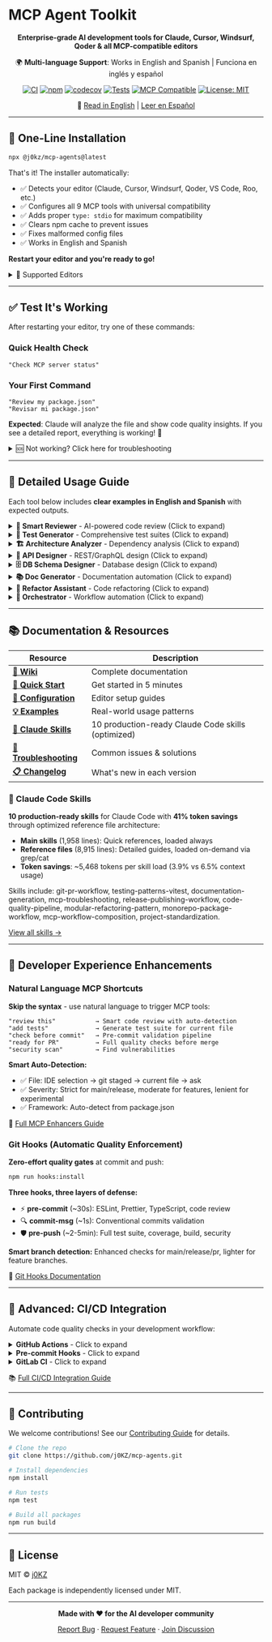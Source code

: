 # MCP Agent Toolkit

<div align="center">

**Enterprise-grade AI development tools for Claude, Cursor, Windsurf, Qoder & all MCP-compatible editors**

🌍 **Multi-language Support**: Works in English and Spanish | Funciona en inglés y español

[![CI](https://github.com/j0KZ/mcp-agents/workflows/CI/badge.svg)](https://github.com/j0KZ/mcp-agents/actions/workflows/ci.yml)
[![npm](https://img.shields.io/npm/v/@j0kz/mcp-agents.svg)](https://www.npmjs.com/package/@j0kz/mcp-agents)
[![codecov](https://codecov.io/gh/j0KZ/mcp-agents/branch/main/graph/badge.svg)](https://codecov.io/gh/j0KZ/mcp-agents)
[![Tests](https://img.shields.io/badge/tests-647_passing-success.svg)](https://github.com/j0KZ/mcp-agents/actions)
[![MCP Compatible](https://img.shields.io/badge/MCP-Compatible-green.svg)](https://modelcontextprotocol.io/)
[![License: MIT](https://img.shields.io/badge/License-MIT-yellow.svg)](LICENSE)

📖 [Read in English](#) | [Leer en Español](README.es.md)

</div>

---

## 🚀 One-Line Installation

```bash
npx @j0kz/mcp-agents@latest
```

That's it! The installer automatically:

- ✅ Detects your editor (Claude, Cursor, Windsurf, Qoder, VS Code, Roo, etc.)
- ✅ Configures all 9 MCP tools with universal compatibility
- ✅ Adds proper `type: stdio` for maximum compatibility
- ✅ Clears npm cache to prevent issues
- ✅ Fixes malformed config files
- ✅ Works in English and Spanish

**Restart your editor and you're ready to go!**

<details>
<summary>📱 Supported Editors</summary>

```bash
npx @j0kz/mcp-agents@latest           # Auto-detect
npx @j0kz/mcp-agents@latest claude    # Claude Code
npx @j0kz/mcp-agents@latest cursor    # Cursor
npx @j0kz/mcp-agents@latest windsurf  # Windsurf
npx @j0kz/mcp-agents@latest qoder     # Qoder
npx @j0kz/mcp-agents@latest vscode    # VS Code
npx @j0kz/mcp-agents@latest roo       # Roo Code
```

</details>

---

## ✅ Test It's Working

After restarting your editor, try one of these commands:

### Quick Health Check

```
"Check MCP server status"
```

### Your First Command

```
"Review my package.json"
"Revisar mi package.json"
```

**Expected**: Claude will analyze the file and show code quality insights. If you see a detailed report, everything is working! 🎉

<details>
<summary>🆘 Not working? Click here for troubleshooting</summary>

### Common Issues & Solutions

**❌ Tools not appearing in chat?**

- Solution: Restart your editor completely (close all windows)
- If still not working: Clear npm cache and reinstall
  ```bash
  npm cache clean --force
  npx @j0kz/mcp-agents@latest
  ```

**❌ Commands not recognized?**

- Try both English and Spanish variants
- Use natural language: "Review this file" instead of technical syntax
- Ask: "What MCP tools are available?" to see loaded tools

**❌ Installation failed?**

- Check you're on Node.js 18+ (`node --version`)
- Try with sudo/admin if permission issues
- Check your editor's config file was updated correctly

**❌ "Module not found" errors?**

- Run: `npm cache clean --force`
- Reinstall: `npx @j0kz/mcp-agents@latest`
- Restart editor

**Still stuck?** [Open an issue](https://github.com/j0KZ/mcp-agents/issues) or check the [Wiki](https://github.com/j0KZ/mcp-agents/wiki/Troubleshooting)

</details>

---

## 🔧 Detailed Usage Guide

Each tool below includes **clear examples in English and Spanish** with expected outputs.

<details>
<summary><b>🎯 Smart Reviewer</b> - AI-powered code review (Click to expand)</summary>

### How to Use

Just ask Claude naturally - the tool understands both languages:

#### English Examples

```
"Review my auth.js file"
"Check this file for code smells"
"What issues are in src/utils/validator.js?"
"Review this code and suggest improvements"
"Analyze code quality in my components"
```

#### Spanish Examples (Ejemplos en Español)

```
"Revisar mi archivo auth.js"
"Revisar este archivo"
"Qué problemas hay en src/utils/validator.js?"
"Analizar calidad del código en mis componentes"
"Chequear este código"
```

### What You Get

```javascript
✓ Code Quality Report:

📊 Metrics:
  - Complexity: 42 (moderate)
  - Maintainability: 72/100
  - Lines of Code: 234
  - Duplicate blocks: 2

⚠️ Issues Found (5):
  1. Unused variable 'temp' on line 42
  2. Missing error handling in async function (line 56)
  3. Potential memory leak in event listener (line 89)
  4. Magic number should be a constant (line 112)
  5. Function too complex (18 branches) - line 145

✅ Auto-fixes available for 3 issues
  - Run "Apply auto-fixes to auth.js" to fix automatically
```

### Features

- Quality metrics (complexity, maintainability, LOC)
- Auto-fix generation using Pareto principle (80/20 rule)
- Pattern detection and best practices
- Performance bottleneck identification
- Safe auto-apply mode

</details>

<details>
<summary><b>🧪 Test Generator</b> - Comprehensive test suites (Click to expand)</summary>

### How to Use

#### English Examples

```
"Generate tests for calculatePrice function"
"Create tests for UserService class"
"Add tests to src/utils/helpers.js"
"Generate integration tests for the API"
"Write tests with edge cases for validateEmail"
```

#### Spanish Examples (Ejemplos en Español)

```
"Generar pruebas para la función calculatePrice"
"Generar tests para calculatePrice"
"Crear pruebas para la clase UserService"
"Agregar tests a src/utils/helpers.js"
"Escribir pruebas con casos extremos para validateEmail"
```

### What You Get

```javascript
✓ Test Suite Generated for calculatePrice()

📝 24 tests created:

Happy Path (8 tests):
  ✓ should calculate price with valid inputs
  ✓ should apply discount correctly
  ✓ should handle zero quantity
  ...

Edge Cases (6 tests):
  ✓ should handle negative prices
  ✓ should handle very large quantities
  ✓ should handle decimal precision
  ...

Error Handling (5 tests):
  ✓ should throw on null input
  ✓ should handle missing parameters
  ✓ should validate price range
  ...

Boundary Conditions (5 tests):
  ✓ should handle min/max values
  ✓ should handle boundary prices
  ...

📊 Estimated Coverage: 94%
```

### Features

- Multiple framework support (Jest, Mocha, Vitest, AVA)
- Edge case detection
- Mock generation
- Coverage optimization
- Batch generation for multiple files

</details>

<details>
<summary><b>🏗️ Architecture Analyzer</b> - Dependency analysis (Click to expand)</summary>

### How to Use

#### English Examples

```
"Analyze project architecture"
"Find circular dependencies"
"Check for layer violations"
"Generate dependency graph"
"Show module info for src/services/auth.js"
```

#### Spanish Examples (Ejemplos en Español)

```
"Analizar arquitectura del proyecto"
"Analizar estructura del proyecto"
"Encontrar dependencias circulares"
"Buscar violaciones de capas"
"Generar gráfico de dependencias"
"Mostrar info del módulo src/services/auth.js"
```

### What You Get

````javascript
✓ Architecture Analysis Complete

🔍 Project Structure:
  - Total modules: 142
  - Max depth: 5 levels
  - Entry points: 3

⚠️ Issues Detected:

Circular Dependencies (2):
  1. auth.js → user.js → permissions.js → auth.js
  2. api.js → routes.js → api.js

Layer Violations (3):
  1. Presentation layer accessing Data layer directly
     src/components/UserList.jsx → src/db/queries.js

  2. Business layer bypassing abstraction
     src/services/order.js → src/db/connection.js

📊 Dependency Graph:
```mermaid
graph TD
    A[auth.js] --> B[user.js]
    B --> C[permissions.js]
    C --> A
    ...
````

💡 Suggestions:

- Break circular dependency in auth module
- Add abstraction layer for data access
- Consider splitting large modules

```

### Features
- Circular dependency detection
- Layer violation analysis
- Dependency graphs (Mermaid format)
- Module complexity metrics
- Configurable layer rules

</details>

<details>
<summary><b>🛡️ Security Scanner</b> - Vulnerability detection (Click to expand)</summary>

### How to Use

#### English Examples
```

"Scan for security vulnerabilities"
"Check for SQL injection"
"Find hardcoded secrets"
"Scan the entire project for security issues"
"Check auth.js for XSS vulnerabilities"

```

#### Spanish Examples (Ejemplos en Español)
```

"Escanear vulnerabilidades"
"Escanear seguridad"
"Buscar secretos hardcodeados"
"Revisar inyección SQL"
"Escanear todo el proyecto por problemas de seguridad"
"Revisar auth.js por vulnerabilidades XSS"

````

### What You Get

```javascript
✓ Security Scan Complete

🔒 Vulnerabilities Found: 6

CRITICAL (2):
  1. SQL Injection Risk
     File: src/db/query.js:45
     Code: `SELECT * FROM users WHERE id = ${userId}`
     Fix: Use parameterized queries

  2. Hardcoded API Key
     File: src/config.js:8
     Code: const API_KEY = "sk-1234567890abcdef"
     Fix: Move to environment variables

HIGH (3):
  3. XSS Vulnerability
     File: src/templates/user.html:12
     Code: <div>{{{ userInput }}}</div>
     Fix: Use HTML escaping

  4. Path Traversal Risk
     File: src/files/handler.js:23
     Code: fs.readFile(`uploads/${filename}`)
     Fix: Validate and sanitize file paths

  5. Weak Cryptography
     File: src/auth/crypto.js:15
     Code: crypto.createHash('md5')
     Fix: Use SHA-256 or bcrypt

MEDIUM (1):
  6. Outdated Dependency
     Package: express@4.16.0 (CVE-2022-24999)
     Fix: Update to express@^4.18.0

📊 Summary:
  - Critical: 2
  - High: 3
  - Medium: 1
  - Low: 0
````

### Features

- OWASP Top 10 detection
- Secret scanning (20+ patterns: API keys, passwords, tokens)
- SQL injection & XSS detection
- Dependency vulnerability checks (CVE scanning)
- Path traversal and command injection detection
- Customizable severity levels

</details>

<details>
<summary><b>🎨 API Designer</b> - REST/GraphQL design (Click to expand)</summary>

### How to Use

#### English Examples

```
"Design REST API for users and posts"
"Create GraphQL schema for a blog"
"Generate OpenAPI spec for my endpoints"
"Design API with OAuth2 authentication"
"Create REST endpoints for e-commerce"
```

#### Spanish Examples (Ejemplos en Español)

```
"Diseñar API REST para usuarios y posts"
"Diseñar API para usuarios"
"Crear esquema GraphQL para un blog"
"Generar especificación OpenAPI para mis endpoints"
"Diseñar API con autenticación OAuth2"
```

### What You Get

```yaml
✓ REST API Design Generated

📋 Endpoints Created (12):

Users Resource:
  GET    /api/v1/users          - List users (paginated)
  GET    /api/v1/users/:id      - Get user by ID
  POST   /api/v1/users          - Create user
  PUT    /api/v1/users/:id      - Update user
  DELETE /api/v1/users/:id      - Delete user

Posts Resource:
  GET    /api/v1/posts          - List posts
  GET    /api/v1/posts/:id      - Get post
  POST   /api/v1/posts          - Create post
  PUT    /api/v1/posts/:id      - Update post
  DELETE /api/v1/posts/:id      - Delete post

  GET    /api/v1/users/:id/posts - Get user's posts
  POST   /api/v1/users/:id/posts - Create post for user

🔒 Authentication: Bearer Token (JWT)
📄 Documentation: OpenAPI 3.0 spec generated
🧪 Mock Server: Ready to generate
```

### Features

- REST & GraphQL API design
- OpenAPI 3.0 specification generation
- Client SDK generation (TypeScript, Python, Java, etc.)
- Mock server creation
- Multiple auth types (API Key, OAuth2, JWT)
- Automatic validation rules

</details>

<details>
<summary><b>🗄️ DB Schema Designer</b> - Database design (Click to expand)</summary>

### How to Use

#### English Examples

```
"Design database schema for a blog"
"Create schema for users, posts, and comments"
"Design MongoDB schema for e-commerce"
"Generate migration for PostgreSQL"
"Create ER diagram for my schema"
```

#### Spanish Examples (Ejemplos en Español)

```
"Diseñar esquema de base de datos para un blog"
"Diseñar schema para blog"
"Crear esquema para usuarios, posts y comentarios"
"Diseñar esquema MongoDB para e-commerce"
"Generar migración para PostgreSQL"
```

### What You Get

```sql
✓ Database Schema Generated (PostgreSQL)

📊 Tables Created (3):

CREATE TABLE users (
  id UUID PRIMARY KEY DEFAULT gen_random_uuid(),
  email VARCHAR(255) UNIQUE NOT NULL,
  username VARCHAR(100) UNIQUE NOT NULL,
  password_hash VARCHAR(255) NOT NULL,
  created_at TIMESTAMP DEFAULT NOW(),
  updated_at TIMESTAMP DEFAULT NOW()
);

CREATE TABLE posts (
  id UUID PRIMARY KEY DEFAULT gen_random_uuid(),
  user_id UUID NOT NULL REFERENCES users(id) ON DELETE CASCADE,
  title VARCHAR(255) NOT NULL,
  content TEXT NOT NULL,
  published BOOLEAN DEFAULT FALSE,
  created_at TIMESTAMP DEFAULT NOW(),
  updated_at TIMESTAMP DEFAULT NOW()
);

CREATE TABLE comments (
  id UUID PRIMARY KEY DEFAULT gen_random_uuid(),
  post_id UUID NOT NULL REFERENCES posts(id) ON DELETE CASCADE,
  user_id UUID NOT NULL REFERENCES users(id) ON DELETE CASCADE,
  content TEXT NOT NULL,
  created_at TIMESTAMP DEFAULT NOW()
);

CREATE INDEX idx_posts_user_id ON posts(user_id);
CREATE INDEX idx_comments_post_id ON comments(post_id);
CREATE INDEX idx_posts_published ON posts(published);

✓ Normalized to 3NF
✓ 3 indexes created
✓ Migration files ready
✓ ER diagram generated
```

### Features

- SQL (PostgreSQL, MySQL) & NoSQL (MongoDB) support
- Automatic normalization (1NF, 2NF, 3NF, BCNF)
- Migration generation (up/down)
- ER diagram creation (Mermaid, PlantUML, DBML)
- Index optimization suggestions
- Seed data generation

</details>

<details>
<summary><b>📚 Doc Generator</b> - Documentation automation (Click to expand)</summary>

### How to Use

#### English Examples

```
"Generate README for this project"
"Add JSDoc comments to auth.js"
"Create API documentation"
"Generate changelog from git commits"
"Document all functions in utils/"
```

#### Spanish Examples (Ejemplos en Español)

```
"Generar README para este proyecto"
"Generar README"
"Agregar comentarios JSDoc a auth.js"
"Crear documentación de API"
"Generar changelog desde commits de git"
```

### What You Get

```markdown
✓ Documentation Generated

📄 README.md created with:

- Project description
- Installation instructions
- Usage examples
- API reference
- Badges (build, coverage, version)
- Table of contents
- Contributing guidelines
- License info

📝 JSDoc comments added (24 functions):
/\*\*

- Authenticates a user with email and password
- @param {string} email - User's email address
- @param {string} password - User's password (plain text)
- @returns {Promise<User>} Authenticated user object
- @throws {AuthError} If credentials are invalid
  \*/
  async function authenticateUser(email, password) { ... }

📊 API Documentation generated:

- All endpoints documented
- Request/response examples
- Authentication requirements
- Error codes and messages

📜 CHANGELOG.md updated:

## [1.2.0] - 2025-01-15

### Added

- User authentication system
- Password reset functionality

### Fixed

- Memory leak in event handlers
```

### Features

- README generation (with badges, TOC, examples)
- JSDoc/TSDoc comment generation
- API documentation (from code)
- Changelog generation (from git history)
- Multiple styles (Standard, Google, TypeScript)
- Batch documentation for entire projects

</details>

<details>
<summary><b>🔧 Refactor Assistant</b> - Code refactoring (Click to expand)</summary>

### How to Use

#### English Examples

```
"Extract this code block into a function"
"Convert callbacks to async/await in api.js"
"Simplify nested conditionals in validator.js"
"Remove dead code from utils/"
"Apply singleton pattern to DatabaseConnection"
```

#### Spanish Examples (Ejemplos en Español)

```
"Extraer este bloque de código en una función"
"Refactorizar este código"
"Convertir callbacks a async/await en api.js"
"Simplificar condicionales anidados en validator.js"
"Eliminar código muerto de utils/"
```

### What You Get

```javascript
✓ Refactoring Complete

Before (12 lines):
  function processUser(user, callback) {
    validateUser(user, function(err, valid) {
      if (err) return callback(err);
      if (!valid) return callback(new Error('Invalid'));
      saveUser(user, function(err, saved) {
        if (err) return callback(err);
        sendEmail(saved, function(err) {
          if (err) return callback(err);
          callback(null, saved);
        });
      });
    });
  }

After (7 lines, async/await):
  async function processUser(user) {
    const valid = await validateUser(user);
    if (!valid) throw new Error('Invalid user');
    const saved = await saveUser(user);
    await sendEmail(saved);
    return saved;
  }

✅ Improvements:
  - 42% fewer lines
  - Removed callback hell
  - Added proper error handling
  - More readable code
```

### Features

- Extract function/method/class
- Convert callbacks to async/await
- Simplify conditionals (guard clauses, ternary)
- Remove dead code (unused vars, unreachable code)
- Apply design patterns (Singleton, Factory, Observer, Strategy, etc.)
- Variable renaming (consistent across codebase)
- Code metrics calculation

</details>

<details>
<summary><b>🔗 Orchestrator</b> - Workflow automation (Click to expand)</summary>

### How to Use

#### English Examples

```
"Review, test, and document auth.js"
"Full security audit of the project"
"Complete code quality check"
"Review all files, find issues, generate tests, and fix"
"Design API, create schema, generate docs"
```

#### Spanish Examples (Ejemplos en Español)

```
"Revisar, probar y documentar auth.js"
"Auditoría de seguridad completa del proyecto"
"Revisión completa de calidad de código"
"Revisar archivos, encontrar problemas, generar tests"
"Diseñar API, crear schema, generar docs"
```

### What You Get

```javascript
✓ Workflow Pipeline Executed

🔄 Step 1/4: Code Review
  ✓ Reviewed auth.js
  ⚠️ Found 5 issues

🔄 Step 2/4: Security Scan
  ✓ Scanned for vulnerabilities
  🔴 Found 2 critical issues

🔄 Step 3/4: Test Generation
  ✓ Generated 18 tests
  📊 Coverage: 92%

🔄 Step 4/4: Documentation
  ✓ Added JSDoc comments
  ✓ Updated README

✅ Pipeline Complete (4/4 steps)

📊 Summary:
  - Issues found: 5
  - Critical vulnerabilities: 2
  - Tests generated: 18
  - Documentation: Updated

💡 Next Steps:
  1. Fix critical security issues
  2. Run tests: npm test
  3. Review auto-generated docs
```

### Features

- Chain multiple MCP tools
- Pre-built workflows (quality check, security audit, full docs)
- Conditional execution (skip steps on errors)
- CI/CD integration templates
- Batch operations (multiple files/projects)
- Custom pipeline creation

</details>

---

## 📚 Documentation & Resources

<div align="center">

| Resource                                                                          | Description                                        |
| --------------------------------------------------------------------------------- | -------------------------------------------------- |
| [**📖 Wiki**](https://github.com/j0KZ/mcp-agents/wiki)                            | Complete documentation                             |
| [**🚀 Quick Start**](https://github.com/j0KZ/mcp-agents/wiki/Quick-Start)         | Get started in 5 minutes                           |
| [**🔧 Configuration**](https://github.com/j0KZ/mcp-agents/wiki/Configuration)     | Editor setup guides                                |
| [**💡 Examples**](examples/)                                                      | Real-world usage patterns                          |
| [**🧠 Claude Skills**](docs/claude_skills/)                                       | 10 production-ready Claude Code skills (optimized) |
| [**🐛 Troubleshooting**](https://github.com/j0KZ/mcp-agents/wiki/Troubleshooting) | Common issues & solutions                          |
| [**📋 Changelog**](CHANGELOG.md)                                                  | What's new in each version                         |

</div>

### 🧠 Claude Code Skills

**10 production-ready skills** for Claude Code with **41% token savings** through optimized reference file architecture:

- **Main skills** (1,958 lines): Quick references, loaded always
- **Reference files** (8,915 lines): Detailed guides, loaded on-demand via grep/cat
- **Token savings**: ~5,468 tokens per skill load (3.9% vs 6.5% context usage)

Skills include: git-pr-workflow, testing-patterns-vitest, documentation-generation, mcp-troubleshooting, release-publishing-workflow, code-quality-pipeline, modular-refactoring-pattern, monorepo-package-workflow, mcp-workflow-composition, project-standardization.

[View all skills →](docs/claude_skills/)

---

## 🎯 Developer Experience Enhancements

### Natural Language MCP Shortcuts

**Skip the syntax** - use natural language to trigger MCP tools:

```text
"review this"           → Smart code review with auto-detection
"add tests"             → Generate test suite for current file
"check before commit"   → Pre-commit validation pipeline
"ready for PR"          → Full quality checks before merge
"security scan"         → Find vulnerabilities
```

**Smart Auto-Detection:**

- ✅ File: IDE selection → git staged → current file → ask
- ✅ Severity: Strict for main/release, moderate for features, lenient for experimental
- ✅ Framework: Auto-detect from package.json

📖 [Full MCP Enhancers Guide](.claude/mcp-enhancers.md)

### Git Hooks (Automatic Quality Enforcement)

**Zero-effort quality gates** at commit and push:

```bash
npm run hooks:install
```

**Three hooks, three layers of defense:**

- ⚡ **pre-commit** (~30s): ESLint, Prettier, TypeScript, code review
- 🔍 **commit-msg** (~1s): Conventional commits validation
- 🛡️ **pre-push** (~2-5min): Full test suite, coverage, build, security

**Smart branch detection:** Enhanced checks for main/release/pr, lighter for feature branches.

📖 [Git Hooks Documentation](.git-hooks/README.md)

---

## 🚀 Advanced: CI/CD Integration

Automate code quality checks in your development workflow:

<details>
<summary><b>GitHub Actions</b> - Click to expand</summary>

```bash
# Quick setup - adds MCP quality checks to your CI pipeline
curl -o .github/workflows/mcp-quality.yml \
  https://raw.githubusercontent.com/j0KZ/mcp-agents/main/templates/github-actions/mcp-basic.yml
```

This will run Smart Reviewer, Test Generator, and Security Scanner on every PR.

</details>

<details>
<summary><b>Pre-commit Hooks</b> - Click to expand</summary>

```bash
# Automatically review code before committing
npx @j0kz/mcp-hooks-generator basic
```

Runs checks locally before pushing, catching issues early.

</details>

<details>
<summary><b>GitLab CI</b> - Click to expand</summary>

```yaml
include:
  - remote: 'https://raw.githubusercontent.com/j0KZ/mcp-agents/main/templates/gitlab-ci/mcp-quality-gate.gitlab-ci.yml'
```

Integrates MCP tools into GitLab's CI/CD pipeline.

</details>

📚 [Full CI/CD Integration Guide](docs/development/CI_CD_TEMPLATES.md)

---

## 🤝 Contributing

We welcome contributions! See our [Contributing Guide](CONTRIBUTING.md) for details.

```bash
# Clone the repo
git clone https://github.com/j0KZ/mcp-agents.git

# Install dependencies
npm install

# Run tests
npm test

# Build all packages
npm run build
```

---

## 📄 License

MIT © [j0KZ](https://github.com/j0KZ)

Each package is independently licensed under MIT.

---

<div align="center">

**Made with ❤️ for the AI developer community**

[Report Bug](https://github.com/j0KZ/mcp-agents/issues) · [Request Feature](https://github.com/j0KZ/mcp-agents/issues) · [Join Discussion](https://github.com/j0KZ/mcp-agents/discussions)

</div>
